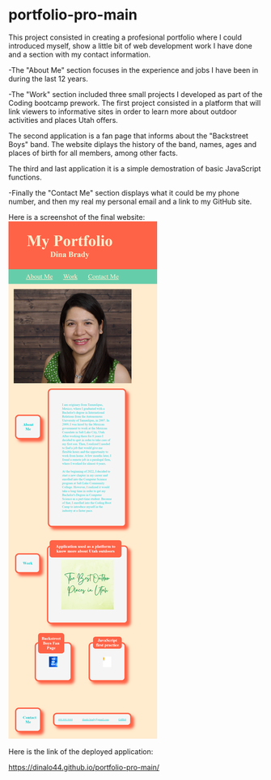 # portfolio-pro-main

This project consisted in creating a profesional portfolio where I could introduced myself, show a little bit of web development work I have done and a section with my contact information.

-The "About Me" section focuses in the experience and jobs I have been in during the last 12 years. 

-The "Work" section included three small projects I developed as part of the Coding bootcamp prework. The first project consisted in a platform that will link viewers to informative sites in order to learn more about outdoor activities and places Utah offers. 

 The second application is a fan page that informs about the "Backstreet Boys" band. The website diplays the history of the band, names, ages and places of birth for all  members, among other facts.

 The third and last application it is a simple demostration of basic JavaScript functions.


-Finally the "Contact Me" section displays what it could be my phone number, and then my real my personal email and a link to my GitHub site.

Here is a screenshot of the final website:
![portfolio-pro-main](https://github.com/DinaLo44/portfolio-pro-main/blob/main/images/portfolio%20screenshot.png)

Here is the link of the deployed application:

https://dinalo44.github.io/portfolio-pro-main/
